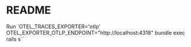 # README

Run `OTEL_TRACES_EXPORTER='otlp' OTEL_EXPORTER_OTLP_ENDPOINT="http://localhost:4318" bundle exec rails s``